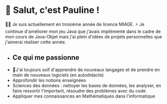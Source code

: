 # 👋 Salut, c'est Pauline !
:woman_technologist: Je suis actuellement en troisième année de licence MIAGE.
⚡ Je continue d'améliorer mon jeu Java que j'avais implémenté dans le cadre de mon cours de Java-Objet mais j'ai plein d'idées de projets personnelles que j'aimerai réaliser cette année.
- ## Ce qui me passionne
- :seedling:J'ai toujours soif d'apprendre de nouveaux langages et de prendre en main de nouveaux logiciels (en autodidacte)
- Approfondir les notions enseignées
- Sciences des données : nettoyer les bases de données, les analyser, en faire ressortir l'important, résoudre des problèmes avec du code
- Appliquer mes connaissances en Mathématiques dans l'informatique

<!---
PaulRel/PaulRel is a ✨ special ✨ repository because its `README.md` (this file) appears on your GitHub profile.
You can click the Preview link to take a look at your changes.
--->
